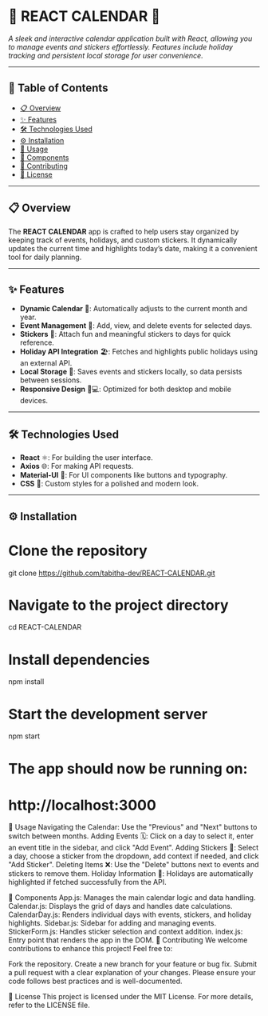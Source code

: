 # 🌟 REACT CALENDAR 🌟

_A sleek and interactive calendar application built with React, allowing you to manage events and stickers effortlessly. Features include holiday tracking and persistent local storage for user convenience._

---

## 📑 Table of Contents

- [📋 Overview](#-overview)
- [✨ Features](#-features)
- [🛠 Technologies Used](#-technologies-used)
- [⚙️ Installation](#%EF%B8%8F-installation)
- [🚀 Usage](#-usage)
- [🧩 Components](#-components)
- [🤝 Contributing](#-contributing)
- [📜 License](#-license)

---

## 📋 Overview

The **REACT CALENDAR** app is crafted to help users stay organized by keeping track of events, holidays, and custom stickers. It dynamically updates the current time and highlights today’s date, making it a convenient tool for daily planning.

---

## ✨ Features

- **Dynamic Calendar** 📅: Automatically adjusts to the current month and year.
- **Event Management** 📝: Add, view, and delete events for selected days.
- **Stickers** 🎉: Attach fun and meaningful stickers to days for quick reference.
- **Holiday API Integration** 🏖: Fetches and highlights public holidays using an external API.
- **Local Storage** 💾: Saves events and stickers locally, so data persists between sessions.
- **Responsive Design** 📱💻: Optimized for both desktop and mobile devices.

---

## 🛠 Technologies Used

- **React** ⚛️: For building the user interface.
- **Axios** 🌐: For making API requests.
- **Material-UI** 🎨: For UI components like buttons and typography.
- **CSS** 🎨: Custom styles for a polished and modern look.

---

## ⚙️ Installation

# Clone the repository
git clone https://github.com/tabitha-dev/REACT-CALENDAR.git

# Navigate to the project directory
cd REACT-CALENDAR

# Install dependencies
npm install

# Start the development server
npm start

# The app should now be running on:
# http://localhost:3000


🚀 Usage
Navigating the Calendar: Use the "Previous" and "Next" buttons to switch between months.
Adding Events 🗓️: Click on a day to select it, enter an event title in the sidebar, and click "Add Event".
Adding Stickers 🌈: Select a day, choose a sticker from the dropdown, add context if needed, and click "Add Sticker".
Deleting Items ❌: Use the "Delete" buttons next to events and stickers to remove them.
Holiday Information 🎊: Holidays are automatically highlighted if fetched successfully from the API.

🧩 Components
App.js: Manages the main calendar logic and data handling.
Calendar.js: Displays the grid of days and handles date calculations.
CalendarDay.js: Renders individual days with events, stickers, and holiday highlights.
Sidebar.js: Sidebar for adding and managing events.
StickerForm.js: Handles sticker selection and context addition.
index.js: Entry point that renders the app in the DOM.
🤝 Contributing
We welcome contributions to enhance this project! Feel free to:

Fork the repository.
Create a new branch for your feature or bug fix.
Submit a pull request with a clear explanation of your changes.
Please ensure your code follows best practices and is well-documented.

📜 License
This project is licensed under the MIT License. For more details, refer to the LICENSE file.


